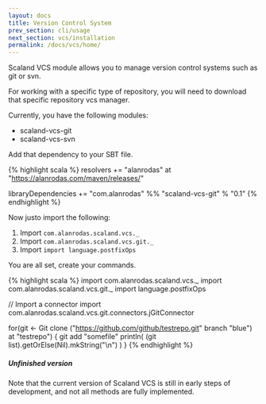 ```yaml
---
layout: docs
title: Version Control System
prev_section: cli/usage
next_section: vcs/installation
permalink: /docs/vcs/home/
---
```


Scaland VCS module allows you to manage version control systems such as
git or svn.

For working with a specific type of repository, you will need to download that
specific repository vcs manager.

Currently, you have the following modules:
* scaland-vcs-git
* scaland-vcs-svn

Add that dependency to your SBT file.

{% highlight scala %}
resolvers += "alanrodas" at "https://alanrodas.com/maven/releases/"

libraryDependencies += "com.alanrodas" %% "scaland-vcs-git" % "0.1"
{% endhighlight %}

Now justo import the following:

1. Import `com.alanrodas.scaland.vcs._`
2. Import `com.alanrodas.scaland.vcs.git._`
3. Import `import language.postfixOps`

You are all set, create your commands.

{% highlight scala %}
import com.alanrodas.scaland.vcs._
import com.alanrodas.scaland.vcs.git._
import language.postfixOps

// Import a connector
import com.alanrodas.scaland.vcs.git.connectors.jGitConnector

for(git <- Git clone ("https://github.com/github/testrepo.git" branch "blue") at "testrepo") {
  git add "somefile"
  println( (git list).getOrElse(Nil).mkString("\n") )
}
{% endhighlight %}

<div class="note warning">
  <h5>Unfinished version</h5>
  <p>
    Note that the current version of Scaland VCS is still in early steps
    of development, and not all methods are fully implemented.
  </p>
</div>
